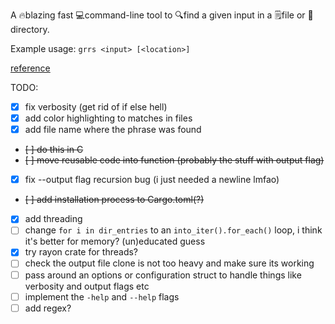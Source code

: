 A 🔥blazing fast 💻command-line tool to 🔍find a given input in a 🗒️file or 📁directory.

Example usage: `grrs <input> [<location>]`

[reference](https://rust-cli.github.io/book/)


TODO:
- [x] fix verbosity (get rid of if else hell)
- [x] add color highlighting to matches in files
- [x] add file name where the phrase was found
- ~~[ ] do this in C~~
- ~~[ ] move reusable code into function (probably the stuff with output flag)~~
- [x] fix --output flag recursion bug (i just needed a newline lmfao)
- ~~[ ] add installation process to Cargo.toml(?)~~
- [x] add threading
- [ ] change `for i in dir_entries` to an `into_iter().for_each()` loop, i think it's better for memory? (un)educated guess
- [x] try rayon crate for threads?
- [ ] check the output file clone is not too heavy and make sure its working
- [ ] pass around an options or configuration struct to handle things like verbosity and output flags etc
- [ ] implement the `-help` and `--help` flags
- [ ] add regex? 
